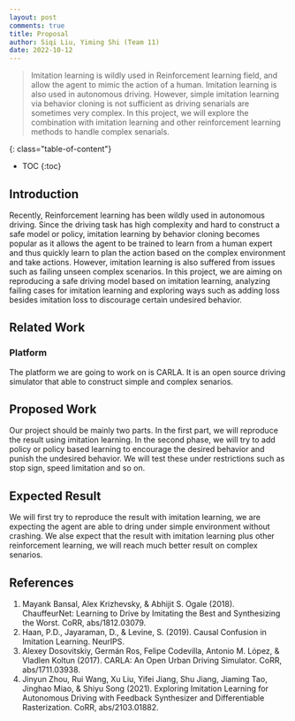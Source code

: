 ```yaml
---
layout: post
comments: true
title: Proposal
author: Siqi Liu, Yiming Shi (Team 11)
date: 2022-10-12
---
```



> Imitation learning is wildly used in Reinforcement learning field, and allow the agent to mimic the action of a human. Imitation learning is also used in autonomous driving. However, simple imitation learning via behavior cloning is not sufficient as driving senarials are sometimes very complex. In this project, we will explore the combination with imitation learning and other reinforcement learning methods to handle complex senarials. 
<!-- (prev proposal)> Ususally driving involves multiple intelligent agents, intelligent machine or human. With more information cooperated, agents may performs differently to achieve their goals. In this projects, we want to research about Reinforcement Learning (RL) based method such that all the agents collaborate with each other to achieve the best goal in total. -->
<!--more-->
{: class="table-of-content"}
* TOC
{:toc}

## Introduction 
Recently, Reinforcement learning has been wildly used in autonomous driving. Since the driving task has high complexity and hard to construct a safe model or policy, imitation learning by behavior cloning becomes popular as it allows the agent to be trained to learn from a human expert and thus quickly learn to plan the action based on the complex environment and take actions. However, imitation learning is also suffered from issues such as failing unseen complex scenarios. In this project, we are aiming on reproducing a safe driving model based on imitation learning, analyzing failing cases for imitation learning and exploring ways such as adding loss besides imitation loss to discourage certain undesired behavior.

<!-- As 5G techniques becomes more mature, vehicle-to-everything (V2X) becomes possible. This allows vehicles to communicate with any entity that may affect, or may be affected by, the vehicle. A vehicle may use these information to act differently to achieve the final goal.  -->

## Related Work
### Platform
The platform we are going to work on is CARLA. It is an open source driving simulator that able to construct simple and complex senarios.


## Proposed Work
Our project should be mainly two parts. In the first part, we will reproduce the result using imitation learning. In the second phase, we will try to add policy or policy based learning to encourage the desired behavior and punish the undesired behavior. We will test these under restrictions such as stop sign, speed limitation and so on.

## Expected Result
We will first try to reproduce the result with imitation learning, we are expecting the agent are able to dring under simple environment without crashing. We alse expect that the result with imitation learning plus other reinforcement learning, we will reach much better result on complex senarios.

## References
1. Mayank Bansal, Alex Krizhevsky, & Abhĳit S. Ogale (2018). ChauffeurNet: Learning to Drive by Imitating the Best and Synthesizing the Worst. CoRR, abs/1812.03079.
2. Haan, P.D., Jayaraman, D., & Levine, S. (2019). Causal Confusion in Imitation Learning. NeurIPS.
3. Alexey Dosovitskiy, Germán Ros, Felipe Codevilla, Antonio M. Lόpez, & Vladlen Koltun (2017). CARLA: An Open Urban Driving Simulator. CoRR, abs/1711.03938.
4. Jinyun Zhou, Rui Wang, Xu Liu, Yifei Jiang, Shu Jiang, Jiaming Tao, Jinghao Miao, & Shiyu Song (2021). Exploring Imitation Learning for Autonomous Driving with Feedback Synthesizer and Differentiable Rasterization. CoRR, abs/2103.01882.